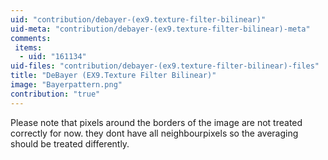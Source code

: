 ```yaml
---
uid: "contribution/debayer-(ex9.texture-filter-bilinear)"
uid-meta: "contribution/debayer-(ex9.texture-filter-bilinear)-meta"
comments: 
 items: 
  - uid: "161134"
uid-files: "contribution/debayer-(ex9.texture-filter-bilinear)-files"
title: "DeBayer (EX9.Texture Filter Bilinear)"
image: "Bayerpattern.png"
contribution: "true"
---
```


Please note that pixels around the borders of the image are not treated correctly for now. they dont have all neighbourpixels so the averaging should be treated differently. 
